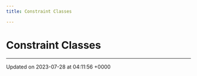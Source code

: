 ```yaml
---
title: Constraint Classes

---
```


# Constraint Classes








-------------------------------

Updated on 2023-07-28 at 04:11:56 +0000